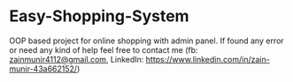 # Easy-Shopping-System
OOP based project for online shopping with admin panel.
If found any error or need any kind of help feel free to contact me
(fb: zainmunir4112@gmail.com, LinkedIn: https://www.linkedin.com/in/zain-munir-43a662152/)
